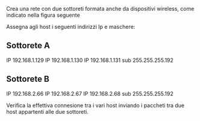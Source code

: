 Crea una rete con due sottoreti formata anche da dispositivi wireless, come indicato nella figura seguente 

Assegna agli host i seguenti indirizzi Ip e maschere:

## Sottorete A
IP 192.168.1.129
IP 192.168.1.130
IP 192.168.1.131
sub 255.255.255.192

## Sottorete B
IP 192.168.2.66
IP 192.168.2.67
IP 192.168.2.68
sub 255.255.255.192

Verifica la effettiva connesione tra i vari host inviando i paccheti tra due host appartenti alle due sottoreti.